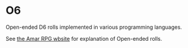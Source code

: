 # O6
Open-ended D6 rolls implemented in various programming languages.

See [the Amar RPG wbsite](http:d6gaming.org/index.php/The_Character#Open_Ended_Rolls) for explanation of Open-ended rolls.
